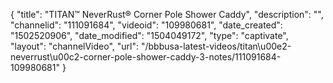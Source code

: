 {
    "title": "TITAN&trade; NeverRust&reg; Corner Pole Shower Caddy",
    "description": "",
    "channelid": "111091684",
    "videoid": "109980681",
    "date_created": "1502520906",
    "date_modified": "1504049172",
    "type": "captivate",
    "layout": "channelVideo",
    "url": "\/bbbusa-latest-videos\/titan\u00e2-neverrust\u00c2-corner-pole-shower-caddy-3-notes\/111091684-109980681"
}